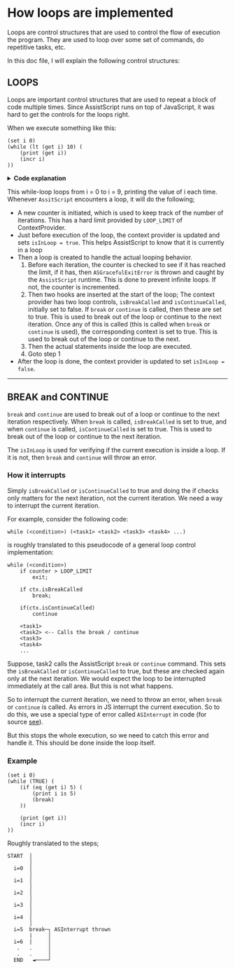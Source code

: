 # How loops are implemented

Loops are control structures that are used to control the flow of execution the program.
They are used to loop over some set of commands, do repetitive tasks, etc.

In this doc file, I will explain the following control structures:

## LOOPS

Loops are important control structures that are used to repeat a block of code multiple times.
Since AssistScript runs on top of JavaScript, it was hard to get the controls for the loops right.

When we execute something like this:

```
(set i 0)
(while (lt (get i) 10) (
    (print (get i))    
    (incr i)    
))
```

<details>
<summary><b>Code explanation</b></summary>
<code>set i 0</code> Creates a new variable i to 0.<br/>

<code>while (lt (get i) 10)</code> This is the while loop, the condition being, i < 10 <br/>

<code>print (get i)</code> This prints the value of i. <br/>

<code>incr i</code> This increments the value of i by 1. <br/>
</details>

This while-loop loops from i = 0 to i = 9, printing the value of i each time.
Whenever `AssitScript` encounters a loop, it will do the following;

- A new counter is initiated, which is used to keep track of the number of iterations. This has a hard limit provided
  by `LOOP_LIMIT` of ContextProvider.
- Just before execution of the loop, the context provider is updated and sets `isInLoop = true`. This helps AssistScript
  to know that it is currently in a loop
- Then a loop is created to handle the actual looping behavior.
    1. Before each iteration, the counter is checked to see if it has reached the limit, if it has,
       then `ASGracefulExitError` is thrown
       and caught by the `AssistScript` runtime. This is done to prevent infinite loops. If not, the counter is
       incremented.
    2. Then two hooks are inserted at the start of the loop; The context provider has two loop controls, `isBreakCalled`
       and `isContinueCalled`, initially set to false.
       If `break` or `continue` is called, then these are set to true. This is used to break out of the loop or
       continue to the next iteration. Once any of this is called (this is called when `break` or `continue` is
       used), the corresponding context is set to true. This is used to break out of the loop or continue to the next.
    3. Then the actual statements inside the loop are executed.
    4. Goto step 1
- After the loop is done, the context provider is updated to set `isInLoop = false`.

<hr/>

## BREAK and CONTINUE

`break` and `continue` are used to break out of a loop or continue to the next iteration respectively.
When `break` is called, `isBreakCalled` is set to true, and when `continue` is called, `isContinueCalled` is set to
true.
This is used to break out of the loop or continue to the next iteration.

The `isInLoop` is used for verifying if the current execution is inside a loop. If it is not, then `break`
and `continue` will throw an error.

### How it interrupts

Simply `isBreakCalled` or `isContinueCalled` to true and doing the if checks only matters for the next iteration, not
the current iteration. We need a way to interrupt the current iteration.

For example, consider the following code:

```AssistScript
while (<condition>) (<task1> <task2> <task3> <task4> ...)
```

is roughly translated to this pseudocode of a general loop control implementation:

```
while (<condition>)
    if counter > LOOP_LIMIT
        exit;

    if ctx.isBreakCalled
        break;

    if(ctx.isContinueCalled)
        continue
    
    <task1>
    <task2> <-- Calls the break / continue
    <task3>
    <task4>
    ...
```

Suppose, task2 calls the AssistScript `break` or `continue` command. This sets the `isBreakCalled` or `isContinueCalled`
to true, but these are checked again only at the next iteration. We would expect the loop to be interrupted immediately
at the call area. But this is not what happens.

So to interrupt the current iteration, we need to throw an error, when `break` or `continue` is called. As errors in JS
interrupt the current execution. So to do this, we use a special type of error called `ASInterrupt` in code (for
source [see](../../src/lang-core/errors/ASInterrupt.ts)).

But this stops the whole execution, so we need to catch this error and handle it. This should be done inside the loop
itself.

### Example

```AssistScript
(set i 0)
(while (TRUE) (
    (if (eq (get i) 5) (
        (print i is 5)
        (break)
    ))
    
    (print (get i))    
    (incr i)    
))
```
Roughly translated to the steps;
```plaintext
START  │                         
       │                         
  i=0  │                         
       │                         
  i=1  │                         
       │                         
  i=2  │                         
       │                         
  i=3  │                         
       │                         
  i=4  │                         
       │                         
  i=5  break─┐ ASInterrupt thrown
       |     │                   
  i=6  |     │                   
   .   .     │                   
   .   .     │                   
  END   ◄────┘                                  
```